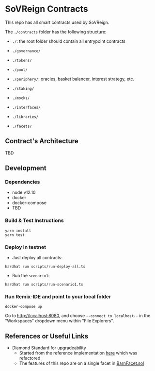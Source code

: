 # SoVReign Contracts

This repo has all smart contracts used by SoVReign.

The `./contracts` folder has the following structure:

- `./`: the root folder should contain all entrypoint contracts
- `./governance/`
- `./tokens/`
- `./pool/`
- `./periphery/`: oracles, basket balancer, interest strategy, etc.
- `./staking/`

- `./mocks/`
- `./interfaces/`
- `./libraries/`
- `./facets/`


## Contract's Architecture

TBD

## Development

### Dependencies

* node v12.10
* docker
* docker-compose
* TBD

### Build & Test Instructions

```shell script
yarn install
yarn test
```

### Deploy in testnet

* Just deploy all contracts:

```shell script
hardhat run scripts/run-deploy-all.ts
```

* Run the `scenario1`:

```shell script
hardhat run scripts/run-scenario1.ts
```

### Run Remix-IDE and point to your local folder

```shell script
docker-compose up
```

Go to [http://localhost:8080](http://localhost:8080), and choose 
`--connect to localhost--` in the "Workspaces" dropdown menu within "File Explorers".

## References or Useful Links

- Diamond Standard for upgradeability
  * Started from the reference implementation [here](https://github.com/mudgen/diamond-1) which was refactored
  * The features of this repo are on a single facet in [BarnFacet.sol](./contracts/facets/BarnFacet.sol)